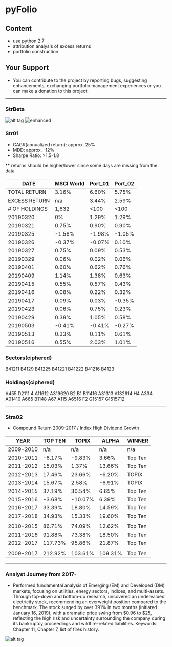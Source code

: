 # pyFolio
## Content
- use python 2.7
- attribution analysis of excess returns
- portfolio construction
## Your Support
- You can contribute to the project by reporting bugs, suggesting enhancements, exchanging portfolio management experiences or
you can make a donation to this project:

***
### StrBeta
![alt tag](image/ec.png)
![enhanced](image/ec02.png)


### Str01
- CAGR(annualized return): approx. 25%
- MDD: approx. -12%
- Sharpe Ratio: >1.5-1.8

** returns should be higher/lower since some days are missing from the data

| DATE | MSCI World | Port_01 | Port_02 |
| --- | --- | --- | --- |
| TOTAL RETURN | 3.16% | 6.60% | 5.75% |
| EXCESS RETURN | n/a | 3.44% | 2.59% |
| # OF HOLDINGS | 1,632 | <100 | <100 |
| 20190320 | 0% | 1.29% | 1.29% |
| 20190321 | 0.75% | 0.90% | 0.90% |
| 20190325 | -1.56% | -1.98% | -1.05% |
| 20190326 | -0.37% | -0.07% | 0.10% |
| 20190327 | 0.75% | 0.09% | 0.53% |
| 20190329 | 0.06% | 0.02% | 0.06% |
| 20190401 | 0.60% | 0.62% | 0.76% | 
| 20190409 | 1.14% | 1.38% | 0.63% | 
| 20190415 | 0.55% | 0.57% | 0.43% | 
| 20190416 | 0.08% | 0.22% | 0.32% | 
| 20190417 | 0.09% | 0.03% | -0.35% | 
| 20190423 | 0.06% | 0.75% | 0.23% | 
| 20190429 | 0.39% | 1.05% | 0.58% | 
| 20190503 | -0.41% | -0.41% | -0.27% | 
| 20190513 | 0.33% | 0.11% | 0.61% | 
| 20190516 | 0.55% | 2.03% | 1.01% | 


### Sectors(ciphered)
B41211
B4129
B41225
B41221
B41222
B41216
B4123
### Holdings(ciphered)
A455
D2111
4
A11612
A319620
B2
B1
B11416
A31313
A132614
H4
A334
A01410
A665
B1148
A67
A115
A6516
F2
G15157
G1515712

***

### Stra02
- Compound Return 2009-2017 / Index High Dividend Growth

| YEAR | TOP TEN | TOPIX | ALPHA | WINNER |
| --- | --- | --- | --- | --- |
| 2009-2010 | n/a | n/a | n/a | n/a |
| 2010-2011 | -6.17% | -9.83% | 3.66% | Top Ten |
| 2011-2012 | 15.03% | 1.37% | 13.66% | Top Ten |
| 2012-2013 | 17.46% | 23.66% | -6.20% | TOPIX |
| 2013-2014 | 15.67% | 2.58% | -6.91% | TOPIX |
| 2014-2015 | 37.19% | 30.54% | 6.65% | Top Ten |
| 2015-2016 | -3.68% | -10.07% | 6.39% | Top Ten |
| 2016-2017 | 33.39% | 18.80% | 14.59% | Top Ten |
| 2017-2018 | 34.93% | 15.33% | 19.60% | Top Ten |
|  |  |  |  |  |
| 2010-2015 | 86.71% | 74.09% | 12.62% | Top Ten |
| 2011-2016 | 91.88% | 73.38% | 18.50% | Top Ten |
| 2012-2017 | 117.73% | 95.86% | 21.87% | Top Ten |
|  |  |  |  |  |
| 2009-2017 | 212.92% | 103.61% | 109.31% | Top Ten |

***


### Analyst Journey from 2017-
-	Performed fundamental analysis of Emerging (EM) and Developed (DM) markets, focusing on utilities, energy sectors, indices, and multi-assets. Through top-down and bottom-up research, uncovered an undervalued electricity stock, recommending an overweight position compared to the benchmark. The stock surged by over 391% in two months (initiated January 16, 2019), with a dramatic price swing from $0.96 to $25, reflecting the high risk and uncertainty surrounding the company during its bankruptcy proceedings and wildfire-related liabilities. Keywords: Chapter 11, Chapter 7, list of fires history.
  
![alt tag](image/alpha01.jpeg)
